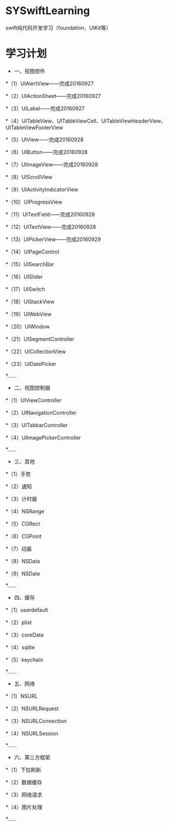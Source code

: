 # SYSwiftLearning
swift纯代码开发学习（foundation、UIKit等）

# 学习计划
 * 一、视图控件

  *（1）UIAlertView——完成20160927

  *（2）UIActionSheet——完成20160927

  *（3）UILabel——完成20160927

  *（4）UITableView、UITableViewCell、UITableViewHeaderView、UITableViewFooterView

  *（5）UIView——完成20160928

  *（6）UIButton——完成20160928

  *（7）UIImageView——完成20160928

  *（8）UIScrollView

  *（9）UIActivityIndicatorView

  *（10）UIProgressView

  *（11）UITextField——完成20160928

  *（12）UITextView——完成20160928

  *（13）UIPickerView——完成20160929

  *（14）UIPageControl

  *（15）UISearchBar

  *（16）UISlider

  *（17）UISwitch

  *（18）UIStackView

  *（19）UIWebView

  *（20）UIWindow

  *（21）UISegmentController

  *（22）UICollectionView

  *（23）UIDatePicker

  *……

 * 二、视图控制器

  *（1）UIViewController

  *（2）UINavigationController

  *（3）UITabbarController

  *（4）UIImagePickerController

  *……

 * 三、其他

  *（1）手势

  *（2）通知

  *（3）计时器

  *（4）NSRange

  *（5）CGRect

  *（6）CGPoint

  *（7）动画

  *（8）NSData

  *（9）NSDate

  *……

 * 四、缓存

  *（1）userdefault

  *（2）plist

  *（3）coreData

  *（4）sqlite

  *（5）keychain

  *……

 * 五、网络

  *（1）NSURL

  *（2）NSURLRequest

  *（3）NSURLConnection

  *（4）NSURLSession

  *……

 * 六、第三方框架

  *（1）下拉刷新

  *（2）数据缓存

  *（3）网络请求

  *（4）图片处理

  *……



